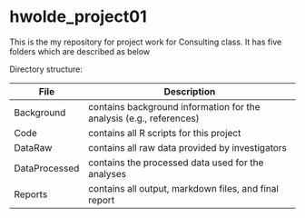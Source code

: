 # hwolde_project01
This is the my repository for project work for Consulting class. It has five folders which are described as below

Directory structure:

File|Description
-----|---------------
Background|contains background information for the analysis (e.g., references)
Code|contains all R scripts for this project
DataRaw|contains all raw data provided by investigators
DataProcessed|contains the processed data used for the analyses
Reports|contains all output, markdown files, and final report

